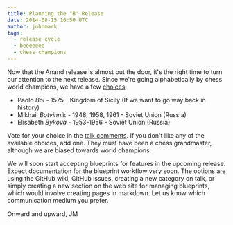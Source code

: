 ```yaml
---
title: Planning the "B" Release
date: 2014-08-15 16:50 UTC
author: johnmark
tags:
  - release cycle
  - beeeeeee
  - chess champions
---
```


Now that the Anand release is almost out the door, it's the right time to turn our attention to the next release. Since we're going alphabetically by chess world champions, we have a few [choices](http://simple.wikipedia.org/wiki/List_of_World_Chess_Champions):
  - Paolo *Boi* - 1575 - Kingdom of Sicily (If we want to go way back in history)
  - Mikhail *Botvinnik* - 1948, 1958, 1961 - Soviet Union (Russia)
  - Elisabeth *Bykova* - 1953-1956 - Soviet Union (Russia)

Vote for your choice in the [talk comments](http://talk.manageiq.org/). If you don't like any of the available choices, add one. They must have been a chess grandmaster, although we are biased towards world champions. 

We will soon start accepting blueprints for features in the upcoming release. Expect documentation for the blueprint workflow very soon. The options are using the GitHub wiki, GitHub issues, creating a new category on talk, or simply creating a new section on the web site for managing blueprints, which would involve creating pages in markdown. Let us know which communication medium you prefer.

Onward and upward,
JM
